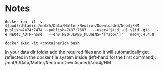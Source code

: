 # Notes

```
docker run -it -v $(pwd)/datadir:/mnt/h/Data/Matter/Neutron/Downloaded/Neo4j/HM   --publish=7474:7474 --publish=7687:7687   --user="$(id -u):$(id -g)"   -e NEO4J_AUTH=none   --env NEO4JLABS_PLUGINS='["apoc"]'   neo4j:4.4.8
```
```
docker exec -it <containerId> bash
```

In your data dir folder add the required files and it will automatically get reflected in the docker file system inside (left-hand for the first command):  /mnt/h/Data/Matter/Neutron/Downloaded/Neo4j/HM
